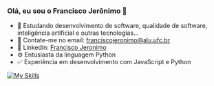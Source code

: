 ### Olá, eu sou o Francisco Jerônimo 👋

- 🌱 Estudando desenvolvimento de software, qualidade de software, inteligência artificial e outras tecnologias...
- 📧 Contate-me no email: franciscojeronimo@alu.ufc.br
- :briefcase: Linkedin: [Francisco Jeronimo](https://www.linkedin.com/in/franciscojeronimojr/)
- ⚙️ Entusiasta da linguagem Python
- :white_check_mark: Experiência em desenvolvimento com JavaScript e Python

[![My Skills](https://skillicons.dev/icons?i=python,flask,fastapi,js,nodejs,typescript,aws,postgres,mongo,docker,tensorflow,scikitlearn&theme=dark)](https://skillicons.dev)

